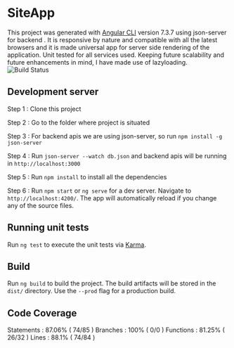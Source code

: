 # SiteApp

This project was generated with [Angular CLI](https://github.com/angular/angular-cli) version 7.3.7 using json-server for backend .  It is responsive by nature and compatible with all the latest browsers and it is made universal app for server side rendering of the application. Unit tested for all services used. Keeping future scalability and future enhancements in mind, I have made use of lazyloading.
![Build Status](https://travis-ci.org/karthik-krishna/siteApp.png?branch=master)


## Development server

Step 1 : Clone this project

Step 2 : Go to the folder where project is situated

Step 3 : For backend apis we are using json-server, so run `npm install -g json-server` 

Step 4 : Run `json-server --watch db.json` and backend apis will be running in `http://localhost:3000` 

Step 5 : Run `npm install` to install all the dependencies

Step 6 : Run `npm start` or `ng serve` for a dev server. Navigate to `http://localhost:4200/`. The app will automatically reload if you change any of the source files.

## Running unit tests

Run `ng test` to execute the unit tests via [Karma](https://karma-runner.github.io).

## Build

Run `ng build` to build the project. The build artifacts will be stored in the `dist/` directory. Use the `--prod` flag for a production build.

## Code Coverage

Statements   : 87.06% ( 74/85 )
Branches     : 100% ( 0/0 )
Functions    : 81.25% ( 26/32 )
Lines        : 88.1% ( 74/84 )
